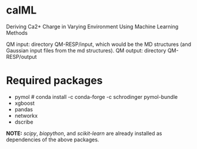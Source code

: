 # calML
Deriving Ca2+ Charge in Varying Environment Using Machine Learning Methods

QM input: directory QM-RESP/input, which would be the MD structures (and Gaussian input files from the md structures).
QM output: directory QM-RESP/output


# Required packages

- pymol # conda install -c conda-forge -c schrodinger pymol-bundle
- xgboost
- pandas
- networkx
- dscribe

**NOTE:**
_scipy_, _biopython_, and _scikit-learn_ are already installed as dependencies of the above packages.
